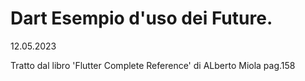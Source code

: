 # Dart Esempio d'uso dei Future.
12.05.2023

Tratto dal libro 'Flutter Complete Reference' di ALberto Miola pag.158